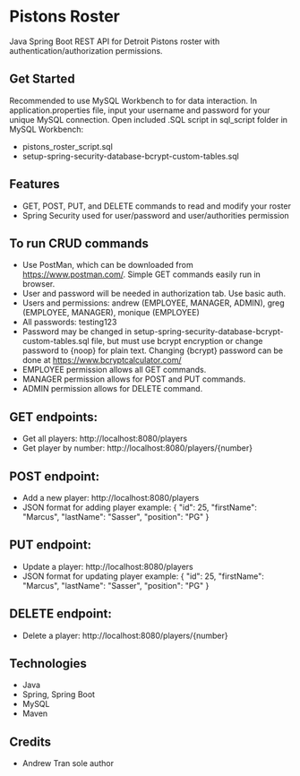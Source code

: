 # Pistons Roster
Java Spring Boot REST API for Detroit Pistons roster with authentication/authorization permissions.

## Get Started
Recommended to use MySQL Workbench to for data interaction.
In application.properties file, input your username and password for your unique MySQL connection.
Open included .SQL script in sql_script folder in MySQL Workbench:  
* pistons_roster_script.sql
* setup-spring-security-database-bcrypt-custom-tables.sql

## Features
* GET, POST, PUT, and DELETE commands to read and modify your roster
* Spring Security used for user/password and user/authorities permission

## To run CRUD commands 
* Use PostMan, which can be downloaded from https://www.postman.com/. Simple GET commands easily run in browser.
* User and password will be needed in authorization tab. Use basic auth. 
* Users and permissions: andrew (EMPLOYEE, MANAGER, ADMIN), greg (EMPLOYEE, MANAGER), monique (EMPLOYEE)
* All passwords: testing123
* Password may be changed in setup-spring-security-database-bcrypt-custom-tables.sql file, but must use bcrypt encryption or change password to {noop} for plain text. Changing {bcrypt} password can be done at https://www.bcryptcalculator.com/
* EMPLOYEE permission allows all GET commands.
* MANAGER permission allows for POST and PUT commands.
* ADMIN permission allows for DELETE command.

## GET endpoints:
* Get all players: http://localhost:8080/players
* Get player by number: http://localhost:8080/players/{number}

## POST endpoint:
* Add a new player: http://localhost:8080/players
* JSON format for adding player example: 
    {
      "id": 25,
      "firstName": "Marcus",
      "lastName": "Sasser",
      "position": "PG"
      }

## PUT endpoint:
* Update a player: http://localhost:8080/players
* JSON format for updating player example: 
    {
      "id": 25,
      "firstName": "Marcus",
      "lastName": "Sasser",
      "position": "PG"
      }

## DELETE endpoint:
* Delete a player: http://localhost:8080/players/{number}

## Technologies
* Java
* Spring, Spring Boot
* MySQL
* Maven

## Credits
* Andrew Tran sole author

